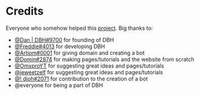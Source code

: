 # Credits

Everyone who somehow helped this [project](https://help.dbh.wtf). Big thanks to:
* [@Dan | DBH#9700](https://discord.com/users/137624084572798976) for founding of DBH
* [@Freddie#4013](https://discord.com/users/193782837604909056) for developing DBH
* [@Artiom#0001](https://discord.com/users/918137699842555964) for giving domain and creating a bot
* [@Domin#2874](https://discord.com/users/418306434317680641) for making pages/tutorials and the website from scratch
* [@OmxproYT](https://discord.com/users/248470317540966443) for suggesting great ideas and pages/tutorials
* [@jeweetzelf](https://discord.com/users/695580369281482842) for suggesting great ideas and pages/tutorials
* [@! djoh#2071](https://discord.com/users/419892040726347776) for contribution to the creation of a bot
* @everyone for being a part of DBH